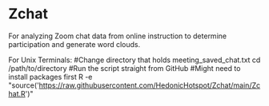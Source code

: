 # Zchat
For analyzing Zoom chat data from online instruction to determine participation and generate word clouds.

For Unix Terminals:
#Change directory that holds meeting_saved_chat.txt
 cd /path/to/directory
#Run the script straight from GitHub
#Might need to install packages first
R -e "source('https://raw.githubusercontent.com/HedonicHotspot/Zchat/main/Zchat.R')"
